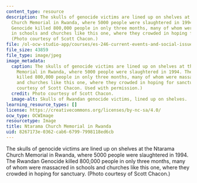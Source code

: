 ```yaml
---
content_type: resource
description: The skulls of genocide victims are lined up on shelves at the Ntarama
  Church Memorial in Rwanda, where 5000 people were slaughtered in 1994. The Rwandan
  Genocide killed 800,000 people in only three months, many of whom were massacred
  in schools and churches like this one, where they crowded in hoping for sanctuary.
  (Photo courtesy of Scott Chacon.)
file: /ol-ocw-studio-app/courses/es-246-current-events-and-social-issues-fall-2004/8267173e0362cab667997998118ed6cb_es-246f04.jpg
file_size: 43859
file_type: image/jpeg
image_metadata:
  caption: The skulls of genocide victims are lined up on shelves at the Ntarama Church
    Memorial in Rwanda, where 5000 people were slaughtered in 1994. The Rwandan Genocide
    killed 800,000 people in only three months, many of whom were massacred in schools
    and churches like this one, where they crowded in hoping for sanctuary. (Photo
    courtesy of Scott Chacon. Used with permission.)
  credit: Photo courtesy of Scott Chacon.
  image-alt: Skulls of Rwandan genocide victims, lined up on shelves.
learning_resource_types: []
license: https://creativecommons.org/licenses/by-nc-sa/4.0/
ocw_type: OCWImage
resourcetype: Image
title: Ntarama Church Memorial in Rwanda
uid: 8267173e-0362-cab6-6799-7998118ed6cb
---
```

The skulls of genocide victims are lined up on shelves at the Ntarama Church Memorial in Rwanda, where 5000 people were slaughtered in 1994. The Rwandan Genocide killed 800,000 people in only three months, many of whom were massacred in schools and churches like this one, where they crowded in hoping for sanctuary. (Photo courtesy of Scott Chacon.)